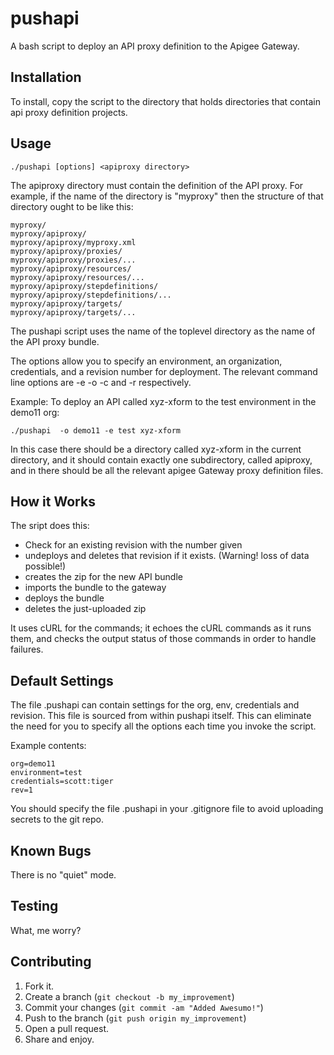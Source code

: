 pushapi
=======

A bash script to deploy an API proxy definition to the Apigee
Gateway.


Installation
-----------

To install, copy the script to the directory that holds directories that contain api proxy definition projects.


Usage
-----

    ./pushapi [options] <apiproxy directory>


The apiproxy directory must contain the definition of the API proxy. For
example, if the name of the directory is "myproxy" then the structure of
that directory ought to be like this:

    myproxy/
    myproxy/apiproxy/
    myproxy/apiproxy/myproxy.xml
    myproxy/apiproxy/proxies/
    myproxy/apiproxy/proxies/...
    myproxy/apiproxy/resources/
    myproxy/apiproxy/resources/...
    myproxy/apiproxy/stepdefinitions/
    myproxy/apiproxy/stepdefinitions/...
    myproxy/apiproxy/targets/
    myproxy/apiproxy/targets/...

The pushapi script uses the name of the toplevel directory as the
name of the API proxy bundle.

The options allow you to specify an environment, an organization,
credentials, and a revision number for deployment. The relevant command line
options are -e -o -c and -r respectively.

Example: To deploy an API called xyz-xform to the test environment in the demo11 org:

    ./pushapi  -o demo11 -e test xyz-xform

In this case there should be a directory called xyz-xform in the
current directory, and it should contain exactly one
subdirectory, called apiproxy, and in there should be all the
relevant apigee Gateway proxy definition files.


How it Works
------------

The sript does this:

 - Check for an existing revision with the number given
 - undeploys and deletes that revision if it exists. (Warning! loss of data possible!)
 - creates the zip for the new API bundle
 - imports the bundle to the gateway
 - deploys the bundle
 - deletes the just-uploaded zip

It uses cURL for the commands; it echoes the cURL commands as it runs
them, and checks the output status of those commands in order to handle
failures.


Default Settings
----------------

The file .pushapi can contain settings for the org, env,
credentials and revision. This file is sourced from within
pushapi itself. This can eliminate the need for you to specify
all the options each time you invoke the script.

Example contents:

    org=demo11
    environment=test
    credentials=scott:tiger
    rev=1


You should specify the file .pushapi in your .gitignore file to
avoid uploading secrets to the git repo.


Known Bugs
----------

There is no "quiet" mode.


Testing
-------

What, me worry?


Contributing
------------

1. Fork it.
2. Create a branch (`git checkout -b my_improvement`)
3. Commit your changes (`git commit -am "Added Awesumo!"`)
4. Push to the branch (`git push origin my_improvement`)
5. Open a pull request.
6. Share and enjoy.
